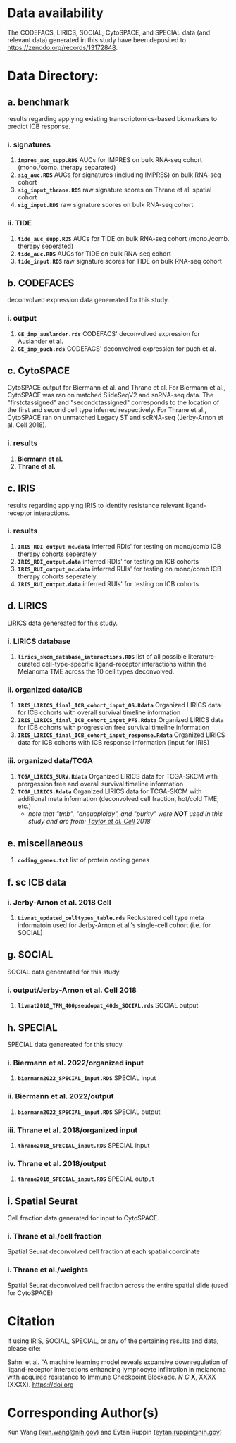 # Data availability
The CODEFACS, LIRICS, SOCIAL, CytoSPACE, and SPECIAL data (and relevant data) generated in this study have been deposited to https://zenodo.org/records/13172848.

# Data Directory:
## a. benchmark
results regarding applying existing transcriptomics-based biomarkers to predict ICB response.

### i. signatures
1. **```impres_auc_supp.RDS```**  AUCs for IMPRES on bulk RNA-seq cohort (mono./comb. therapy separated)
2. **```sig_auc.RDS```**          AUCs for signatures (including IMPRES) on bulk RNA-seq cohort
3. **```sig_input_thrane.RDS```** raw signature scores on Thrane et al. spatial cohort
4. **```sig_input.RDS```**        raw signature scores on bulk RNA-seq cohort

### ii. TIDE
1. **```tide_auc_supp.RDS```**    AUCs for TIDE on bulk RNA-seq cohort (mono./comb. therapy seperated)
2. **```tide_auc.RDS```**         AUCs for TIDE on bulk RNA-seq cohort
3. **```tide_input.RDS```**       raw signature scores for TIDE on bulk RNA-seq cohort

## b. CODEFACES
deconvolved expression data genereated for this study. 

### i. output
1. **```GE_imp_auslander.rds```** CODEFACS' deconvolved expression for Auslander et al.
2. **```GE_imp_puch.rds```**      CODEFACS' deconvolved expression for puch et al. 

## c. CytoSPACE
CytoSPACE output for Biermann et al. and Thrane et al. For Biermann et al., CytoSPACE was ran on matched SlideSeqV2 and snRNA-seq data. The "firstctassigned" and "secondctassigned" corresponds to the location of the first and second cell type inferred respectively. For Thrane et al., CytoSPACE ran on unmatched Legacy ST and scRNA-seq (Jerby-Arnon et al. Cell 2018).

### i. results
1. **Biermann et al.**
2. **Thrane et al.**

## c. IRIS
results regarding applying IRIS to identify resistance relevant ligand-receptor interactions.

### i. results
1. **```IRIS_RDI_output_mc.data```** inferred RDIs' for testing on mono/comb ICB therapy cohorts seperately
2. **```IRIS_RDI_output.data```** inferred RDIs' for testing on ICB cohorts
3. **```IRIS_RUI_output_mc.data```** inferred RUIs' for testing on mono/comb ICB therapy cohorts seperately
4. **```IRIS_RUI_output.data```** inferred RUIs' for testing on ICB cohorts

## d. LIRICS
LIRICS data genereated for this study. 

### i. LIRICS database
1. **```lirics_skcm_database_interactions.RDS```** list of all possible literature-curated cell-type-specific ligand-receptor interactions within the Melanoma TME across the 10 cell types deconvolved.

### ii. organized data/ICB
1. **```IRIS_LIRICS_final_ICB_cohort_input_OS.Rdata```** Organized LIRICS data for ICB cohorts with overall survival timeline information
2. **```IRIS_LIRICS_final_ICB_cohort_input_PFS.Rdata```** Organized LIRICS data for ICB cohorts with progression free survival timeline information
3. **```IRIS_LIRICS_final_ICB_cohort_input_response.Rdata```** Organized LIRICS data for ICB cohorts with ICB response information (input for IRIS)

### iii. organized data/TCGA
1. **```TCGA_LIRICS_SURV.Rdata```** Organized LIRICS data for TCGA-SKCM with prorgession free and overall survival timeline information
2. **```TCGA_LIRICS.Rdata```** Organized LIRICS data for TCGA-SKCM with additional meta information (deconvolved cell fraction, hot/cold TME, etc.)
   * *note that "tmb", "aneuoploidy", and "purity" were **NOT** used in this study and are from: [Taylor et al. Cell](https://pubmed.ncbi.nlm.nih.gov/29622463/) 2018*

## e. miscellaneous
1. **```coding_genes.txt```** list of protein coding genes

## f. sc ICB data
### i. Jerby-Arnon et al. 2018 Cell
1. **```Livnat_updated_celltypes_table.rds```** Reclustered cell type meta informatoin used for Jerby-Arnon et al.'s single-cell cohort (i.e. for SOCIAL)

## g. SOCIAL
SOCIAL data genereated for this study. 

### i. output/Jerby-Arnon et al. Cell 2018
1. **```livnat2018_TPM_400pseudopat_40ds_SOCIAL.rds```** SOCIAL output

## h. SPECIAL
SPECIAL data genereated for this study. 

### i. Biermann et al. 2022/organized input
1. **```biermann2022_SPECIAL_input.RDS```** SPECIAL input

### ii. Biermann et al. 2022/output
1. **```biermann2022_SPECIAL_input.RDS```** SPECIAL output

### iii. Thrane et al. 2018/organized input
1. **```thrane2018_SPECIAL_input.RDS```** SPECIAL input

### iv. Thrane et al. 2018/output
1. **```thrane2018_SPECIAL_input.RDS```** SPECIAL output

## i. Spatial Seurat
Cell fraction data generated for input to CytoSPACE.

### i. Thrane et al./cell fraction
Spatial Seurat deconvolved cell fraction at each spatial coordinate

### i. Thrane et al./weights
Spatial Seurat deconvolved cell fraction across the entire spatial slide (used for CytoSPACE)

# Citation
If using IRIS, SOCIAL, SPECIAL, or any of the pertaining results and data, please cite:

Sahni et al. "A machine learning model reveals expansive downregulation of ligand-receptor interactions enhancing lymphocyte infiltration in melanoma with acquired resistance to Immune Checkpoint Blockade. *N C* **X**, XXXX (XXXX). https://doi.org

# Corresponding Author(s)
Kun Wang (kun.wang@nih.gov) and Eytan Ruppin (eytan.ruppin@nih.gov)
